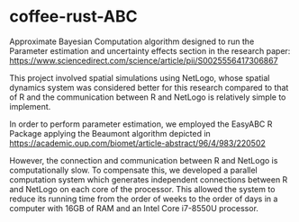 # coffee-rust-ABC
Approximate Bayesian Computation algorithm designed to run the Parameter estimation and uncertainty effects section in the research paper:
https://www.sciencedirect.com/science/article/pii/S0025556417306867

This project involved spatial simulations using NetLogo, whose spatial dynamics system was considered better for this research compared to that of R and the communication between R and NetLogo is relatively simple to implement.

In order to perform parameter estimation, we employed the EasyABC R Package applying the Beaumont algorithm depicted in https://academic.oup.com/biomet/article-abstract/96/4/983/220502

However, the connection and communication between R and NetLogo is computationally slow. To compensate this, we developed a parallel computation system which generates independent connections between R and NetLogo on each core of the processor.
This allowed the system to reduce its running time from the order of weeks to the order of days in a computer with 16GB of RAM and an Intel Core i7-8550U processor.

